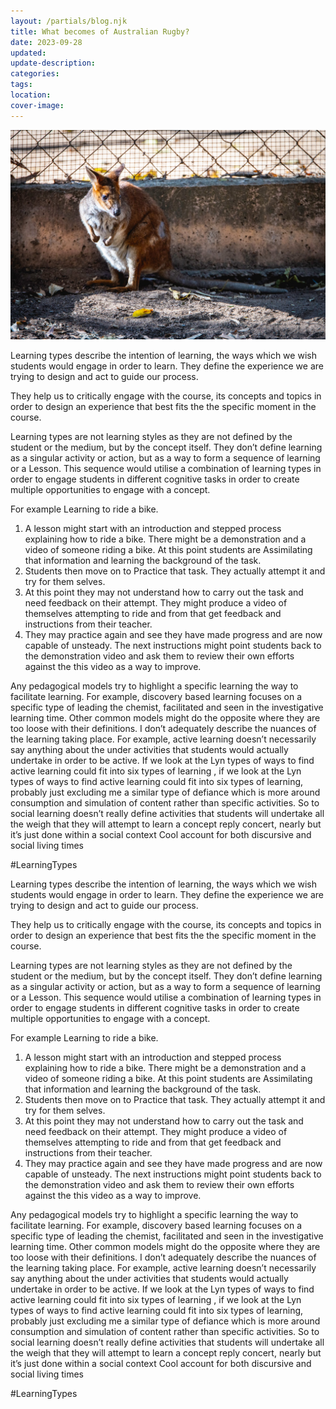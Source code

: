 ```yaml
---
layout: /partials/blog.njk
title: What becomes of Australian Rugby?
date: 2023-09-28 
updated:
update-description: 
categories: 
tags: 
location: 
cover-image: 
---
```


![img](images/wallaby.jpeg)

<div class="introduction">
Learning types describe the intention of learning, the ways which we wish students would engage in order to learn. They define the experience we are trying to design and act to guide our process. 
</div>

They help us to critically engage with the course, its concepts and topics in order to design an experience that best fits the the specific moment in the course. 

Learning types are not learning styles as they are not defined by the student or the medium, but by the concept itself. They don’t define learning as a singular activity or action, but as a way to form a sequence of learning or a Lesson. This sequence would utilise a combination of learning types in order to engage students in different cognitive tasks in order to create multiple opportunities to engage with a concept. 

For example Learning to ride a bike. 

1. A lesson might start with an introduction and stepped process explaining how to ride a bike. There might be a demonstration and a video of someone riding a bike. At this point students are Assimilating that information and learning the background of the task. 
2. Students then move on to Practice that task. They actually attempt it and try for them selves. 
3. At this point they may not understand how to carry out the task and need feedback on their attempt. They might produce a video of themselves attempting to ride and from that get feedback and instructions from their teacher. 
4. They may practice again and see they have made progress and are now capable of unsteady. The next instructions might point students back to the demonstration video and ask  them to review their own efforts against the this video as a way to improve. 

Any pedagogical models try to highlight a specific learning the way to facilitate learning. For example, discovery based learning focuses on a specific type of leading the chemist, facilitated and seen in the investigative learning time. Other common models might do the opposite where they are too loose with their definitions. I don’t adequately describe the nuances of the learning taking place. For example, active learning doesn’t necessarily say anything about the under activities that students would actually undertake in order to be active. If we look at the Lyn types of ways to find active learning could fit into six types of learning  , if we look at the Lyn types of ways to find active learning could fit into six types of learning, probably just excluding me a similar type of defiance which is more around consumption and simulation of content rather than specific activities. So to social learning doesn’t really define activities that students will undertake all the weigh that they will attempt to learn a concept reply concert, nearly but it’s just done within a social context  Cool account for both discursive and social living times 

#LearningTypes 

<div class="comment">
Learning types describe the intention of learning, the ways which we wish students would engage in order to learn. They define the experience we are trying to design and act to guide our process. 
</div>

They help us to critically engage with the course, its concepts and topics in order to design an experience that best fits the the specific moment in the course. 

Learning types are not learning styles as they are not defined by the student or the medium, but by the concept itself. They don’t define learning as a singular activity or action, but as a way to form a sequence of learning or a Lesson. This sequence would utilise a combination of learning types in order to engage students in different cognitive tasks in order to create multiple opportunities to engage with a concept. 

For example Learning to ride a bike. 

1. A lesson might start with an introduction and stepped process explaining how to ride a bike. There might be a demonstration and a video of someone riding a bike. At this point students are Assimilating that information and learning the background of the task. 
2. Students then move on to Practice that task. They actually attempt it and try for them selves. 
3. At this point they may not understand how to carry out the task and need feedback on their attempt. They might produce a video of themselves attempting to ride and from that get feedback and instructions from their teacher. 
4. They may practice again and see they have made progress and are now capable of unsteady. The next instructions might point students back to the demonstration video and ask  them to review their own efforts against the this video as a way to improve. 

Any pedagogical models try to highlight a specific learning the way to facilitate learning. For example, discovery based learning focuses on a specific type of leading the chemist, facilitated and seen in the investigative learning time. Other common models might do the opposite where they are too loose with their definitions. I don’t adequately describe the nuances of the learning taking place. For example, active learning doesn’t necessarily say anything about the under activities that students would actually undertake in order to be active. If we look at the Lyn types of ways to find active learning could fit into six types of learning  , if we look at the Lyn types of ways to find active learning could fit into six types of learning, probably just excluding me a similar type of defiance which is more around consumption and simulation of content rather than specific activities. So to social learning doesn’t really define activities that students will undertake all the weigh that they will attempt to learn a concept reply concert, nearly but it’s just done within a social context  Cool account for both discursive and social living times 

#LearningTypes 